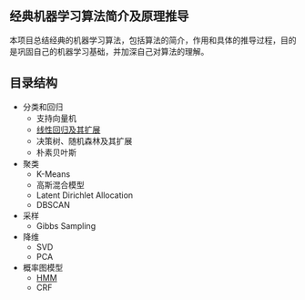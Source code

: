 ## 经典机器学习算法简介及原理推导

​	本项目总结经典的机器学习算法，包括算法的简介，作用和具体的推导过程，目的是巩固自己的机器学习基础，并加深自己对算法的理解。



## 目录结构

- 分类和回归
  - 支持向量机
  - [线性回归及其扩展](分类和回归/线性模型.md)
  - 决策树、随机森林及其扩展
  - 朴素贝叶斯
- 聚类
  - K-Means
  - 高斯混合模型
  - Latent Dirichlet Allocation
  - DBSCAN
- 采样
  - Gibbs Sampling
- 降维
  - SVD
  - PCA
- 概率图模型
  - [HMM](概率图模型/HMM.md)
  - CRF
